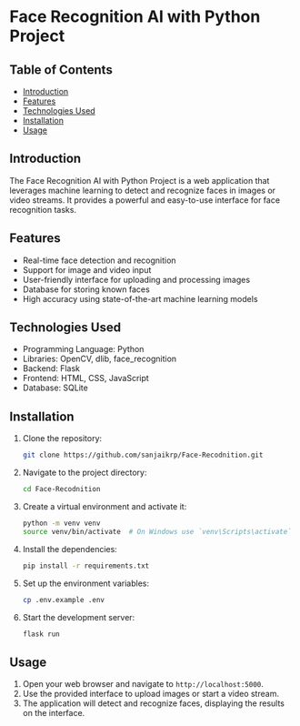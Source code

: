# Face Recognition AI with Python Project

## Table of Contents
- [Introduction](#introduction)
- [Features](#features)
- [Technologies Used](#technologies-used)
- [Installation](#installation)
- [Usage](#usage)

## Introduction
The Face Recognition AI with Python Project is a web application that leverages machine learning to detect and recognize faces in images or video streams. It provides a powerful and easy-to-use interface for face recognition tasks.

## Features
- Real-time face detection and recognition
- Support for image and video input
- User-friendly interface for uploading and processing images
- Database for storing known faces
- High accuracy using state-of-the-art machine learning models

## Technologies Used
- Programming Language: Python
- Libraries: OpenCV, dlib, face_recognition
- Backend: Flask
- Frontend: HTML, CSS, JavaScript
- Database: SQLite

## Installation
1. Clone the repository:
    ```sh
    git clone https://github.com/sanjaikrp/Face-Recodnition.git
    ```
2. Navigate to the project directory:
    ```sh
    cd Face-Recodnition
    ```
3. Create a virtual environment and activate it:
    ```sh
    python -m venv venv
    source venv/bin/activate  # On Windows use `venv\Scripts\activate`
    ```
4. Install the dependencies:
    ```sh
    pip install -r requirements.txt
    ```
5. Set up the environment variables:
    ```sh
    cp .env.example .env
    ```
6. Start the development server:
    ```sh
    flask run
    ```

## Usage
1. Open your web browser and navigate to `http://localhost:5000`.
2. Use the provided interface to upload images or start a video stream.
3. The application will detect and recognize faces, displaying the results on the interface.
